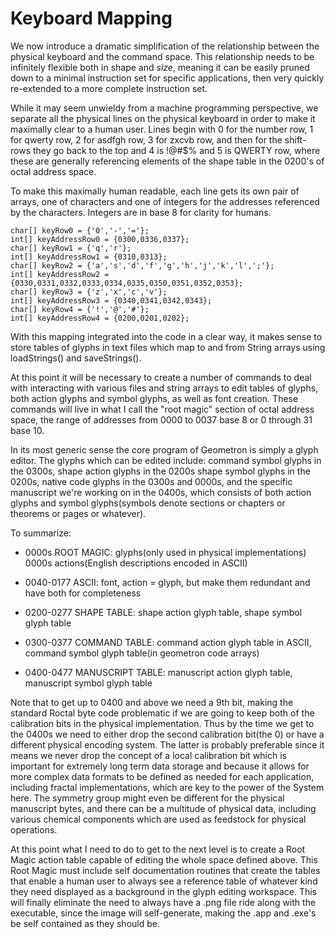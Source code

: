 # Keyboard Mapping

We now introduce a dramatic simplification of the relationship between the physical keyboard and the command space. This relationship needs to be infinitely flexible both in shape and _size_, meaning it can be easily pruned down to a minimal instruction set for specific applications, then very quickly re-extended to a more complete instruction set.  

While it may seem unwieldy from a machine programming perspective, we separate all the physical lines on the physical keyboard in order to make it maximally clear to a human user.  Lines begin with 0 for the number row, 1 for qwerty row, 2 for asdfgh row, 3 for zxcvb row, and then for the shift-rows they go back to the top and 4 is !@#$% and 5 is QWERTY row, where these are generally referencing elements of the shape table in the 0200's of octal address space.

To make this maximally human readable, each line gets its own pair of arrays, one of characters and one of integers for the addresses referenced by the characters.  Integers are in base 8 for clarity for humans.  

	char[] keyRow0 = {'0','-','='};
	int[] keyAddressRow0 = {0300,0336,0337};
	char[] keyRow1 = {'q','r'};
	int[] keyAddressRow1 = {0310,0313};
	char[] keyRow2 = {'a','s','d','f','g','h','j','k','l',';'};
	int[] keyAddressRow2 = {0330,0331,0332,0333,0334,0335,0350,0351,0352,0353};
	char[] keyRow3 = {'z','x','c','v'};
	int[] keyAddressRow3 = {0340,0341,0342,0343};
	char[] keyRow4 = {'!','@','#'};
	int[] keyAddressRow4 = {0200,0201,0202};

With this mapping integrated into the code in a clear way, it makes sense to store tables of glyphs in text files which map to and from String arrays using loadStrings() and saveStrings().  

At this point it will be necessary to create a number of commands to deal with interacting with various files and string arrays to edit tables of glyphs, both action glyphs and symbol glyphs, as well as font creation.  These commands will live in what I call the "root magic" section of octal address space, the range of addresses from 0000 to 0037 base 8 or 0 through 31 base 10.  

In its most generic sense the core program of Geometron is simply a glyph editor. The glyphs which can be edited include: command symbol glyphs in the 0300s, shape action glyphs in the 0200s shape symbol glyphs in the 0200s, native code glyphs in the 0300s and 0000s, and the specific manuscript we're working on in the 0400s, which consists of both action glyphs and symbol glyphs(symbols denote sections or chapters or theorems or pages or whatever).  

To summarize:

- 0000s ROOT MAGIC: glyphs(only used in physical implementations)    0000s actions(English descriptions encoded in ASCII)

 - 0040-0177  ASCII: font, action = glyph, but make them redundant and have both for completeness

 - 0200-0277  SHAPE TABLE: shape action glyph table, shape symbol glyph table

 - 0300-0377  COMMAND TABLE: command action glyph table in ASCII, command symbol glyph table(in geometron code arrays)

 - 0400-0477  MANUSCRIPT TABLE: manuscript action glyph table, manuscript symbol glyph table

Note that to get up to 0400 and above we need a 9th bit, making the standard Roctal byte code problematic if we are going to keep both of the calibration bits in the physical implementation.  Thus by the time we get to the 0400s we need to either drop the second calibration bit(the 0) or have a different physical encoding system.  The latter is probably preferable since it means we never drop the concept of a local calibration bit which is important for extremely long term data storage and because it allows for more complex data formats to be defined as needed for each application, including fractal implementations, which are key to the power of the System here. The symmetry group might even be different for the physical manuscript bytes, and there can be a multitude of physical data, including various chemical components which are used as feedstock for physical operations.  

At this point what I need to do to get to the next level is to create a Root Magic action table capable of editing the whole space defined above.  This Root Magic must include self documentation routines that create the tables that enable a human user to always see a reference table of whatever kind they need displayed as a background in the glyph editing workspace.  This will finally eliminate the need to always have a .png file ride along with the executable, since the image will self-generate, making the .app and .exe's be self contained as they should be.  








